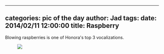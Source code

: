 
---
categories: pic of the day
author: Jad
tags: 
date: 2014/02/11 12:00:00
title: Raspberry 
---
Blowing raspberries is one of Honora's top 3 vocalizations.

<figure>
<img src="/img/2014/02/11/img_7051_large.jpg" />
<figcaption></figcaption>
</figure>
